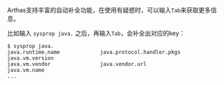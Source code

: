 
Arthas支持丰富的自动补全功能，在使用有疑惑时，可以输入`Tab`来获取更多信息。

比如输入 `sysprop java.` 之后，再输入`Tab`，会补全出对应的key：

```
$ sysprop java.
java.runtime.name             java.protocol.handler.pkgs    java.vm.version
java.vm.vendor                java.vendor.url               java.vm.name
...
```
